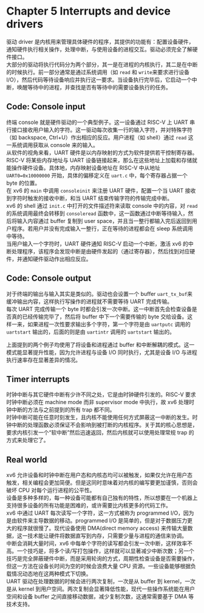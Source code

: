 # Chapter 5 Interrupts and device drivers
驱动 driver 是内核用来管理具体硬件的程序，其提供的功能有：配置设备硬件，通知硬件执行相关操作，处理中断，与使用设备的进程交互。驱动必须完全了解硬件接口。  
大部分的驱动将执行代码分为两个部分，其一是在进程的内核执行，其二是在中断的时候执行。前一部分通常是通过系统调用（如 `read` 和 `write`来要求进行设备 I/O），然后代码等待设备响应并执行这一要求。当设备执行完毕后，它启动一个中断，唤醒等待中的进程，并查找是否有等待中的需要设备执行的任务。

## Code: Console input
终端 console 就是硬件驱动的一个典型例子。这一设备通过 RISC-V 上 UART 串行接口接收用户输入的字符。这一驱动每次收集一行的输入字符，并对特殊字符（如 backspace, Ctrl+U）作出相应的反应。用户进程（如 shell）通过 `read` 这一系统调用获取从 console 来的输入。  
从软件的视角来看，UART 硬件是以内存映射的方式为软件提供若干控制寄存器。RISC-V 将某些内存地址与 UART 设备链接起来，那么在这些地址上加载和存储就能操作硬件设备。具体地，内存映射设备地址在 RISC-V 中从地址 `UART0=0x10000000` 开始，具体的偏移定义在 `uart.c` 中，每个寄存器占据一个 byte 的位置。  
在 xv6 的 `main` 中调用 `consoleinit` 来注册 UART 硬件，配置一个当 UART 接收到字符时触发的接收中断，和当 UART 结束传输字符的传输完成中断。  
xv6 的 shell 通过 `init.c` 中打开的文件描述符来读取 console 中的内容，对 `read` 的系统调用最终会转移到 `consoleread` 函数中，这一函数通过中断等待输入，然后将输入内容通过 buffer 复制到 user space，并且当一整行都输入完后返回到用户程序。若用户并没有完成输入一整行，正在等待的进程都会在 sleep 系统调用中等待。  
当用户输入一个字符时，UART 硬件通知 RISC-V 启动一个中断，激活 xv6 的中断处理程序，该程序会发现中断是由硬件发起的（通过寄存器），然后找到对应硬件，并通知硬件驱动作出相应反应。

## Code: Console output
对于终端的输出与输入其实是类似的。驱动也会设置一个 buffer `uart_tx_buf`来缓冲输出内容，这样执行写操作的进程就不需要等待 UART 完成传输。  
每次 UART 完成传输一个 byte 时都会引发一次中断。这一中断首先会检查设备是否真的已经传输完毕了，然后将 buffer 中下一个需要传输的 byte 交给设备。这样一来，如果进程一次性要求输出多个字符，第一个字符是由 `uartputc` 调用的 `uartstart` 输出的，后面的则是由 `uartintr` 调用的 `uartstart` 输出的。

上面提到的两个例子均使用了将设备和进程通过 buffer 和中断解耦的模式。这一模式能显著提升性能，因为允许进程与设备 I/O 同时执行，尤其是设备 I/O 与进程执行速率存在显著差异的情况。

##  Timer interrupts
时钟中断与其它硬件中断有少许不同之处，它是由时钟硬件引发的。RISC-V 要求时钟中断必须在 machine mode 而非 supervisor mode 中执行，故 xv6 处理时钟中断的方法与之前提到的所有 trap 都不同。  
时钟中断可能在任意时刻发生，且内核不能使用任何方式屏蔽这一中断的发生。时钟中断的处理函数必须保证不会影响到被打断的内核程序。关于其的核心思想是，要求内核引发一个“软中断”然后迅速返回，然后内核就可以使用处理常规 trap 的方式来处理它了。

## Real world
xv6 允许设备和时钟中断在用户态和内核态均可以被触发，如果仅允许在用户态触发，相关编程会更加简便。但是这同时意味着对内核的编写要更加谨慎，否则会破坏 CPU 对每个运行进程的公平性。  
设备是多种多样的，每一种设备可能都有自己独有的特性，所以想要在一个机器上支持很多设备的所有功能是困难的，或许需要比内核更多的代码工作。  
xv6 中通过 UART 每次读写一个字符，这一方式被称为 programmed I/O，因为是由软件来主导数据的移动。programmed I/O 是简单的，但是对于数据压力更大的程序就很慢了。现代设备使用 DMA(direct  memory access) 来传输大量数据，这一技术能让硬件将数据直写到内存，只需要少量与进程的通信来协调。  
中断会消耗大量时间，xv6 中每单个字符的读写都会引发一次中断，这样效率不高。一个技巧是，将多个读/写打包操作，这样就可以显著减少中断次数；另一个技巧是完全屏蔽硬件中断，而是采用轮询的方式，周期性检查设备是否需要操作，但这一方法在设备长时间为空的时候会浪费大量 CPU 资源。一些设备能够根据负载情况动态地在这两种模式下切换。  
UART 驱动在处理数据的时候会进行两次复制，一次是从 buffer 到 kernel，一次是从 kernel 到用户空间。两次复制会显著降低性能，现代一些操作系统能在用户空间和设备 buffer 之间直接移动数据，减少复制次数，这通常需要基于 DMA 等技术支持。
